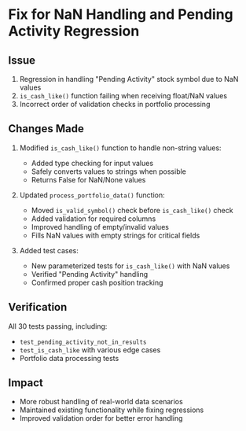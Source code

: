 # Fix for NaN Handling and Pending Activity Regression

## Issue
1. Regression in handling "Pending Activity" stock symbol due to NaN values
2. `is_cash_like()` function failing when receiving float/NaN values
3. Incorrect order of validation checks in portfolio processing

## Changes Made
1. Modified `is_cash_like()` function to handle non-string values:
   - Added type checking for input values
   - Safely converts values to strings when possible
   - Returns False for NaN/None values

2. Updated `process_portfolio_data()` function:
   - Moved `is_valid_symbol()` check before `is_cash_like()` check
   - Added validation for required columns
   - Improved handling of empty/invalid values
   - Fills NaN values with empty strings for critical fields

3. Added test cases:
   - New parameterized tests for `is_cash_like()` with NaN values
   - Verified "Pending Activity" handling
   - Confirmed proper cash position tracking

## Verification
All 30 tests passing, including:
- `test_pending_activity_not_in_results`
- `test_is_cash_like` with various edge cases
- Portfolio data processing tests

## Impact
- More robust handling of real-world data scenarios
- Maintained existing functionality while fixing regressions
- Improved validation order for better error handling 
